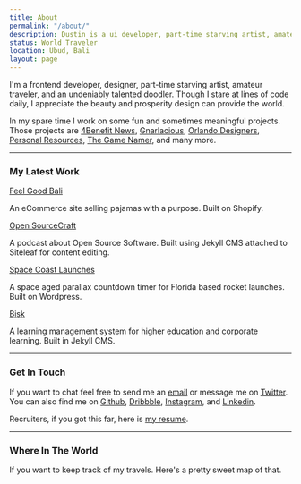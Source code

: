 ```yaml
---
title: About
permalink: "/about/"
description: Dustin is a ui developer, part-time starving artist, amateur traveler, and an undeniably talented doodler. Though Dustin stares at lines of code daily, he appreciates the beauty and prosperity design provides the world.
status: World Traveler
location: Ubud, Bali
layout: page
---
```


I'm a frontend developer, designer, part-time starving artist, amateur traveler, and an undeniably talented doodler. Though I stare at lines of code daily, I appreciate the beauty and prosperity design can provide the world.

In my spare time I work on some fun and sometimes meaningful projects. Those projects are [4Benefit News](http://4benefitnews.com), [Gnarlacious](http://shop.gnarlacious.com), [Orlando Designers](https://orlandodesigners.info/), [Personal Resources](https://whosdustin.com/resources/), [The Game Namer](http://name.gnarlacious.com), and many more.

---

### My Latest Work

[Feel Good Bali](https://feelgoodbali.com)

An eCommerce site selling pajamas with a purpose. Built on Shopify.

[Open SourceCraft](http://codepop.com/open-sourcecraft)

A podcast about Open Source Software. Built using Jekyll CMS attached to Siteleaf for content editing.

[Space Coast Launches](https://spacecoastlaunches.com)

A space aged parallax countdown timer for Florida based rocket launches. Built on Wordpress.

[Bisk](https://bisk.com)

A learning management system for higher education and corporate learning. Built in Jekyll CMS.

---

### Get In Touch

If you want to chat feel free to send me an [email](mailto:dustin@delatore.me) or message me on [Twitter](https://twitter.com/whos_dustin). You can also find me on [Github](https://github.com/whosdustin), [Dribbble](https://dribbble.com/whosdustin), [Instagram](https://instagram.com/whos.dustin), and [Linkedin](https://www.linkedin.com/in/whosdustin/).

Recruiters, if you got this far, here is [my resume](/cv/).

---

### Where In The World

If you want to keep track of my travels. Here's a pretty sweet map of that.

<!--
<iframe width="560" height="315" style="background:#f9f9f9;" src="https://nomadlist.com/whos_dustin/embed?date_start=2016-01-16&date_end=2017-05-10" scrolling="no" frameborder="0" allowfullscreen></iframe>
-->
